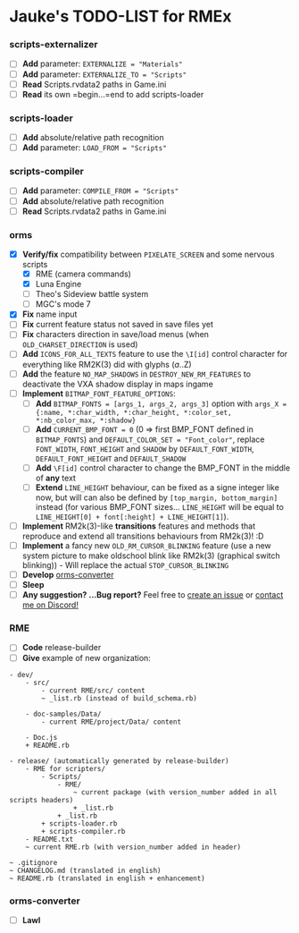 # Jauke's TODO-LIST for RMEx

### scripts-externalizer

- [ ] **Add** parameter: `EXTERNALIZE = "Materials"`
- [ ] **Add** parameter: `EXTERNALIZE_TO = "Scripts"`
- [ ] **Read** Scripts.rvdata2 paths in Game.ini
- [ ] **Read** its own =begin...=end to add scripts-loader

### scripts-loader

- [ ] **Add** absolute/relative path recognition
- [ ] **Add** parameter: `LOAD_FROM = "Scripts"`

### scripts-compiler

- [ ] **Add** parameter: `COMPILE_FROM = "Scripts"`
- [ ] **Add** absolute/relative path recognition
- [ ] **Read** Scripts.rvdata2 paths in Game.ini

### orms

- [x] **Verify/fix** compatibility between `PIXELATE_SCREEN` and some nervous scripts
    - [x] RME (camera commands)
    - [x] Luna Engine
    - [ ] Theo's Sideview battle system
    - [ ] MGC's mode 7
- [x] **Fix** name input
- [ ] **Fix** current feature status not saved in save files yet
- [ ] **Fix** characters direction in save/load menus (when `OLD_CHARSET_DIRECTION` is used)
- [ ] **Add** `ICONS_FOR_ALL_TEXTS` feature to use the `\I[id]` control character for everything like RM2K(3) did with glyphs ($a..$Z)
- [ ] **Add** the feature `NO_MAP_SHADOWS` in `DESTROY_NEW_RM_FEATURES` to deactivate the VXA shadow display in maps ingame
- [ ] **Implement** `BITMAP_FONT_FEATURE_OPTIONS`:
    - [ ] **Add** `BITMAP_FONTS = [args_1, args_2, args_3]` option with `args_X = {:name, *:char_width, *:char_height, *:color_set, *:nb_color_max, *:shadow}`
    - [ ] **Add** `CURRENT_BMP_FONT = 0` (0 => first BMP\_FONT defined in `BITMAP_FONTS`) and `DEFAULT_COLOR_SET = "Font_color"`, replace `FONT_WIDTH`, `FONT_HEIGHT` and `SHADOW` by `DEFAULT_FONT_WIDTH`, `DEFAULT_FONT_HEIGHT` and `DEFAULT_SHADOW`
    - [ ] **Add** `\F[id]` control character to change the BMP\_FONT in the middle of **any** text
    - [ ] **Extend** `LINE_HEIGHT` behaviour, can be fixed as a signe integer like now, but will can also be defined by `[top_margin, bottom_margin]` instead (for various BMP\_FONT sizes... `LINE_HEIGHT` will be equal to `LINE_HEIGHT[0] + font[:height] + LINE_HEIGHT[1]`).
- [ ] **Implement** RM2k(3)-like **transitions** features and methods that reproduce and extend all transitions behaviours from RM2k(3)! :D
- [ ] **Implement** a fancy new `OLD_RM_CURSOR_BLINKING` feature (use a new system picture to make oldschool blink like RM2k(3) (graphical switch blinking)) - Will replace the actual `STOP_CURSOR_BLINKING`
- [ ] **Develop** [orms-converter](https://github.com/RMEx/orms-converter)
- [ ] **Sleep**
- [ ] **Any suggestion? ...Bug report?** Feel free to [create an issue](https://github.com/RMEx/orms-converter/issues) or [contact me on Discord!](https://discord.gg/yRUZcdQ)

### RME

- [ ] **Code** release-builder
- [ ] **Give** example of new organization:
```
- dev/
    - src/
        - current RME/src/ content
        ~ _list.rb (instead of build_schema.rb)

    - doc-samples/Data/
        - current RME/project/Data/ content

    - Doc.js        
    + README.rb

- release/ (automatically generated by release-builder)
    - RME for scripters/
        - Scripts/
            - RME/
                ~ current package (with version_number added in all scripts headers)
                + _list.rb
            + _list.rb
        + scripts-loader.rb
        + scripts-compiler.rb
    - README.txt
    ~ current RME.rb (with version_number added in header)

~ .gitignore
~ CHANGELOG.md (translated in english)
~ README.rb (translated in english + enhancement)
```

### orms-converter
- [ ] **Lawl**
